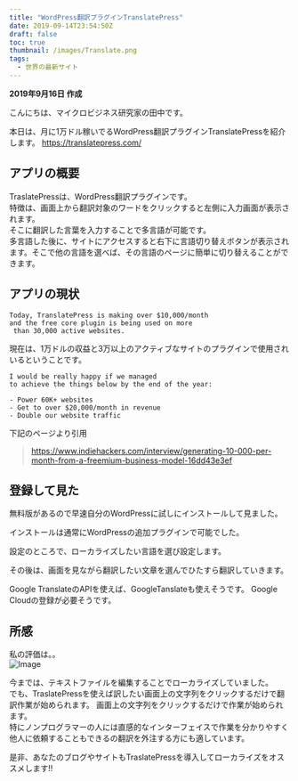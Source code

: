 ```yaml
---
title: "WordPress翻訳プラグインTranslatePress"
date: 2019-09-14T23:54:50Z
draft: false
toc: true
thumbnail: /images/Translate.png
tags:
  - 世界の最新サイト
---
```


**2019年9月16日 作成**

こんにちは、マイクロビジネス研究家の田中です。

本日は、月に1万ドル稼いでるWordPress翻訳プラグインTranslatePressを紹介します。
https://translatepress.com/

<!--more-->

## アプリの概要

TraslatePressは、WordPress翻訳プラグインです。      
特徴は、画面上から翻訳対象のワードをクリックすると左側に入力画面が表示されます。    
そこに翻訳した言葉を入力することで多言語が可能です。  
多言語した後に、サイトにアクセスすると右下に言語切り替えボタンが表示されます。そこで他の言語を選べば、その言語のページに簡単に切り替えることができます。  


## アプリの現状

```
Today, TranslatePress is making over $10,000/month 
and the free core plugin is being used on more
 than 30,000 active websites.
```

現在は、1万ドルの収益と3万以上のアクティブなサイトのプラグインで使用されいるということです。

```
I would be really happy if we managed 
to achieve the things below by the end of the year:

- Power 60K+ websites
- Get to over $20,000/month in revenue
- Double our website traffic
```


下記のページより引用
> https://www.indiehackers.com/interview/generating-10-000-per-month-from-a-freemium-business-model-16dd43e3ef

## 登録して見た

無料版があるので早速自分のWordPressに試しにインストールして見ました。 

インストールは通常にWordPressの追加プラグインで可能でした。  

設定のところで、ローカライズしたい言語を選び設定します。

その後は、画面を見ながら翻訳したい文章を選んでひたすら翻訳していきます。

Google TranslateのAPIを使えば、GoogleTanslateも使えそうです。
Google Cloudの登録が必要そうです。

## 所感

私の評価は。。  
![Image](/images/Star5.png)

今までは、テキストファイルを編集することでローカライズしていました。    
でも、TraslatePressを使えば訳したい画面上の文字列をクリックするだけで翻訳作業が始められます。
画面上の文字列をクリックするだけで作業が始められます。  
特にノンプログラマーの人には直感的なインターフェイスで作業を分かりやすく他人に依頼することもできるの翻訳を外注する方にも適しています。  

是非、あなたのブログやサイトもTraslatePressを導入してローカライズをオススメします!!


